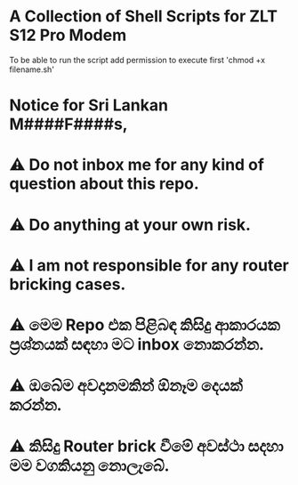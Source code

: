 # A Collection of Shell Scripts for ZLT S12 Pro Modem

To be able to run the script add permission to execute first 'chmod +x filename.sh'



# Notice for Sri Lankan M####F####s,
# ⚠️ Do not inbox me for any kind of question about this repo. 
# ⚠️ Do anything at your own risk.
# ⚠️ I am not responsible for any router bricking cases.
# ⚠️ මෙම Repo එක පිළිබඳ කිසිදු ආකාරයක ප්‍රශ්නයක් සඳහා මට inbox නොකරන්න.
# ⚠️ ඔබේම අවදානමකින් ඕනෑම දෙයක් කරන්න.
# ⚠️ කිසිදු Router brick වීමේ අවස්ථා සදහා මම වගකියනු නොලැබේ.
